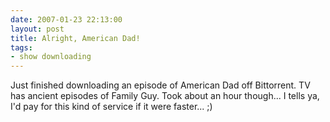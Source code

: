 ```yaml
---
date: 2007-01-23 22:13:00
layout: post
title: Alright, American Dad!
tags:
- show downloading
---
```


Just finished downloading an episode of American Dad off Bittorrent. TV has
ancient episodes of Family Guy. Took about an hour though... I tells ya, I'd
pay for this kind of service if it were faster... ;)
